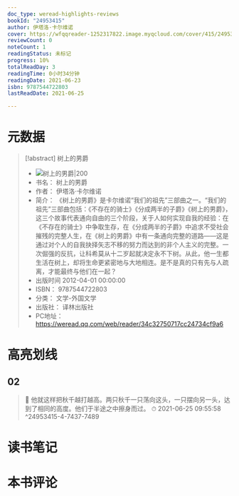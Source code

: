 ```yaml
---
doc_type: weread-highlights-reviews
bookId: "24953415"
author: 伊塔洛·卡尔维诺
cover: https://wfqqreader-1252317822.image.myqcloud.com/cover/415/24953415/t7_24953415.jpg
reviewCount: 0
noteCount: 1
readingStatus: 未标记
progress: 10%
totalReadDay: 3
readingTime: 0小时34分钟
readingDate: 2021-06-23
isbn: 9787544722803
lastReadDate: 2021-06-25

---
```

# 元数据
> [!abstract] 树上的男爵
> - ![ 树上的男爵|200](https://wfqqreader-1252317822.image.myqcloud.com/cover/415/24953415/t7_24953415.jpg)
> - 书名： 树上的男爵
> - 作者： 伊塔洛·卡尔维诺
> - 简介： 《树上的男爵》是卡尔维诺“我们的祖先”三部曲之一。“我们的祖先”三部曲包括：《不存在的骑士》《分成两半的子爵》《树上的男爵》，这三个故事代表通向自由的三个阶段，关于人如何实现自我的经验：在《不存在的骑士》中争取生存，在《分成两半的子爵》中追求不受社会摧残的完整人生，在《树上的男爵》中有一条通向完整的道路——这是通过对个人的自我抉择矢志不移的努力而达到的非个人主义的完整。一次倔强的反抗，让科希莫从十二岁起就决定永不下树。从此，他一生都生活在树上，却将生命更紧密地与大地相连。是不是真的只有先与人疏离，才能最终与他们在一起？
> - 出版时间 2012-04-01 00:00:00
> - ISBN： 9787544722803
> - 分类： 文学-外国文学
> - 出版社： 译林出版社
> - PC地址：https://weread.qq.com/web/reader/34c32750717cc24734cf9a6

# 高亮划线

## 02

> 📌 他就这样把秋千越打越高。两只秋千一只荡向这头，一只摆向另一头，达到了相同的高度。他们于半途之中擦身而过。 
> ⏱ 2021-06-25 09:55:58 ^24953415-4-7437-7489

# 读书笔记

# 本书评论
